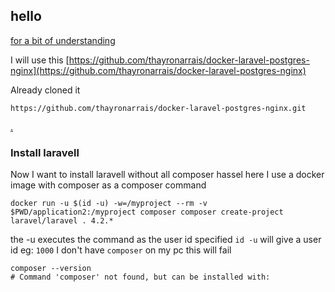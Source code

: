 ## hello
[]()

[for a bit of understanding](http://geekyplatypus.com/dockerise-your-php-application-with-nginx-and-php7-fpm/)

I will use this
[https://github.com/thayronarrais/docker-laravel-postgres-nginx](https://github.com/thayronarrais/docker-laravel-postgres-nginx)

Already cloned it 
```
https://github.com/thayronarrais/docker-laravel-postgres-nginx.git
```

[.](#fastcgi_pass_request_headers\son;)


### Install laravell

Now I want to install laravell without all composer hassel 
here I use a docker image with composer as a composer command


```
docker run -u $(id -u) -w=/myproject --rm -v $PWD/application2:/myproject composer composer create-project laravel/laravel . 4.2.*
```
the -u executes the command as the user id specified `id -u` will give a user id eg: `1000`
I don't have `composer` on my pc
this will fail 
```
composer --version
# Command 'composer' not found, but can be installed with:
```




